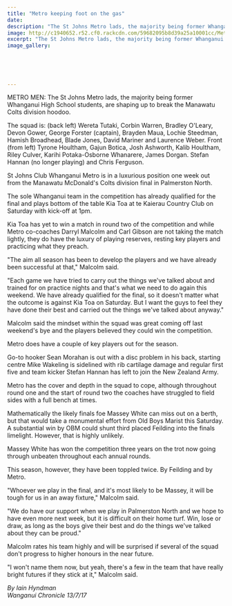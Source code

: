 ```yaml
---
title: "Metro keeping foot on the gas"
date: 
description: "The St Johns Metro lads, the majority being former Whanganui High School students, are shaping up to break the Manawatu Colts division hoodoo."
image: http://c1940652.r52.cf0.rackcdn.com/59682095b8d39a25a10001cc/Metro-team-ex-WHS-students.jpg
excerpt: "The St Johns Metro lads, the majority being former Whanganui High School students, are shaping up to break the Manawatu Colts division hoodoo."
image_gallery:
    
    
    
    
    
---
```


<p class="element element-paragraph">METRO MEN: The St Johns Metro lads, the majority being former Whanganui High School students,&nbsp;are shaping up to break the Manawatu Colts division hoodoo. &nbsp;</p>
<p class="element element-paragraph">The squad is: (back left) Wereta Tutaki, Corbin Warren, Bradley O'Leary, Devon Gower, George Forster (captain), Brayden Maua, Lochie Steedman, Hamish Broadhead, Blade Jones, David Mariner and Laurence Weber. Front (from left) Tyrone Houltham, Gajun Botica, Josh Ashworth, Kalib Houltham, Riley Culver, Karihi Potaka-Osborne Whanarere, James Dorgan. Stefan Hannan (no longer playing) and Chris Ferguson.</p>
<p class="element element-paragraph">St Johns Club Whanganui Metro is in a luxurious position one week out from the Manawatu McDonald's Colts division final in Palmerston North.</p>
<p class="element element-paragraph">The sole Whanganui team in the competition has already qualified for the final and plays bottom of the table Kia Toa at te Kaierau Country Club on Saturday with kick-off at 1pm.</p>
<p class="element element-paragraph">Kia Toa has yet to win a match in round two of the competition and while Metro co-coaches Darryl Malcolm and Carl Gibson are not taking the match lightly, they do have the luxury of playing reserves, resting key players and practicing what they preach.</p>
<p class="element element-paragraph">"The aim all season has been to develop the players and we have already been successful at that," Malcolm said.</p>
<p class="element element-paragraph">"Each game we have tried to carry out the things we've talked about and trained for on practice nights and that's what we need to do again this weekend. We have already qualified for the final, so it doesn't matter what the outcome is against Kia Toa on Saturday. But I want the guys to feel they have done their best and carried out the things we've talked about anyway."</p>
<p class="element element-paragraph">Malcolm said the mindset within the squad was great coming off last weekend's bye and the players believed they could win the competition.</p>
<p class="element element-paragraph">Metro does have a couple of key players out for the season.</p>
<p class="element element-paragraph">Go-to hooker Sean Morahan is out with a disc problem in his back, starting centre Mike Wakeling is sidelined with rib cartilage damage and regular first five and team kicker Stefan Hannan has left to join the New Zealand Army.</p>
<p class="element element-paragraph">Metro has the cover and depth in the squad to cope, although throughout round one and the start of round two the coaches have struggled to field sides with a full bench at times.</p>
<p class="element element-paragraph">Mathematically the likely finals foe Massey White can miss out on a berth, but that would take a monumental effort from Old Boys Marist this Saturday. A substantial win by OBM could shunt third placed Feilding into the finals limelight. However, that is highly unlikely.</p>
<p class="element element-paragraph">Massey White has won the competition three years on the trot now going through unbeaten throughout each annual rounds.</p>
<p class="element element-paragraph">This season, however, they have been toppled twice. By Feilding and by Metro.</p>
<p class="element element-paragraph">"Whoever we play in the final, and it's most likely to be Massey, it will be tough for us in an away fixture," Malcolm said.</p>
<p class="element element-paragraph">"We do have our support when we play in Palmerston North and we hope to have even more next week, but it is difficult on their home turf. Win, lose or draw, as long as the boys give their best and do the things we've talked about they can be proud."</p>
<p class="element element-paragraph">Malcolm rates his team highly and will be surprised if several of the squad don't progress to higher honours in the near future.</p>
<p class="element element-paragraph">"I won't name them now, but yeah, there's a few in the team that have really bright futures if they stick at it," Malcolm said.</p>
<p class="element element-paragraph"><em>By Iain Hyndman</em><br /><em>Wanganui Chronicle 13/7/17</em></p>

